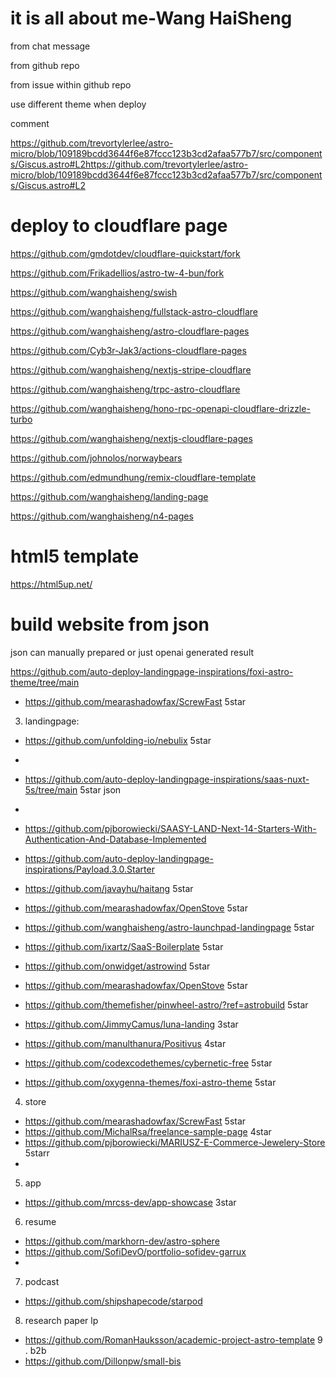 # it is all about me-Wang HaiSheng


from chat message


from github repo 


from issue within github repo






use different theme when deploy

comment

https://github.com/trevortylerlee/astro-micro/blob/109189bcdd3644f6e87fccc123b3cd2afaa577b7/src/components/Giscus.astro#L2https://github.com/trevortylerlee/astro-micro/blob/109189bcdd3644f6e87fccc123b3cd2afaa577b7/src/components/Giscus.astro#L2

# deploy to cloudflare page

https://github.com/gmdotdev/cloudflare-quickstart/fork



https://github.com/Frikadellios/astro-tw-4-bun/fork

https://github.com/wanghaisheng/swish

https://github.com/wanghaisheng/fullstack-astro-cloudflare

https://github.com/wanghaisheng/astro-cloudflare-pages

https://github.com/Cyb3r-Jak3/actions-cloudflare-pages

https://github.com/wanghaisheng/nextjs-stripe-cloudflare

https://github.com/wanghaisheng/trpc-astro-cloudflare

https://github.com/wanghaisheng/hono-rpc-openapi-cloudflare-drizzle-turbo

https://github.com/wanghaisheng/nextjs-cloudflare-pages

https://github.com/johnolos/norwaybears

https://github.com/edmundhung/remix-cloudflare-template


https://github.com/wanghaisheng/landing-page

https://github.com/wanghaisheng/n4-pages



# html5 template

https://html5up.net/

# build website from json

json can manually prepared or just openai generated result 

https://github.com/auto-deploy-landingpage-inspirations/foxi-astro-theme/tree/main

* https://github.com/mearashadowfax/ScrewFast 5star

3. landingpage:

*  https://github.com/unfolding-io/nebulix  5star
*  
* https://github.com/auto-deploy-landingpage-inspirations/saas-nuxt-5s/tree/main 5star json
* 

* https://github.com/pjborowiecki/SAASY-LAND-Next-14-Starters-With-Authentication-And-Database-Implemented

* https://github.com/auto-deploy-landingpage-inspirations/Payload.3.0.Starter
* https://github.com/javayhu/haitang 5star
* https://github.com/mearashadowfax/OpenStove 5star
*  https://github.com/wanghaisheng/astro-launchpad-landingpage  5star
* https://github.com/ixartz/SaaS-Boilerplate 5star
* https://github.com/onwidget/astrowind 5star
* https://github.com/mearashadowfax/OpenStove  5star
* https://github.com/themefisher/pinwheel-astro/?ref=astrobuild    5star
* https://github.com/JimmyCamus/luna-landing  3star
* https://github.com/manulthanura/Positivus 4star
* https://github.com/codexcodethemes/cybernetic-free 5star
* https://github.com/oxygenna-themes/foxi-astro-theme 5star
4. store
* https://github.com/mearashadowfax/ScrewFast 5star
* https://github.com/MichalRsa/freelance-sample-page  4star
* https://github.com/pjborowiecki/MARIUSZ-E-Commerce-Jewelery-Store 5starr
* 
5. app
* https://github.com/mrcss-dev/app-showcase 3star

6. resume
* https://github.com/markhorn-dev/astro-sphere
* https://github.com/SofiDevO/portfolio-sofidev-garrux
* 
7. podcast
* https://github.com/shipshapecode/starpod
8. research paper lp
* https://github.com/RomanHauksson/academic-project-astro-template
9 . b2b
*   https://github.com/Dillonpw/small-bis
